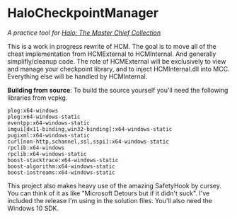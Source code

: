 # HaloCheckpointManager
*A practice tool for [Halo: The Master Chief Collection](https://store.steampowered.com/app/976730/Halo_The_Master_Chief_Collection/)*

This is a work in progress rewrite of HCM. The goal is to move all of the cheat implementation from HCMExternal to HCMInternal. And generally simplifly/cleanup code. 
The role of HCMExternal will be exclusively to view and manage your checkpoint library, and to inject HCMInternal.dll into MCC. Everything else will be handled by HCMInternal.

**Building from source**: To build the source yourself you'll need the following libraries from vcpkg.

    plog:x64-windows
    plog:x64-windows-static
    eventpp:x64-windows-static
    imgui[dx11-binding,win32-binding]:x64-windows-static
    pugixml:x64-windows-static
    curl[non-http,schannel,ssl,sspi]:x64-windows-static
    rpclib:x64-windows
    rpclib:x64-windows-static
    boost-stacktrace:x64-windows-static
    boost-algorithm:x64-windows-static
    boost-iostreams:x64-windows-static


This project also makes heavy use of the amazing SafetyHook by cursey. You can think of it as like "Microsoft Detours but if it didn't suck". I've included the release I'm using in the solution files. You'll also need the Windows 10 SDK.
